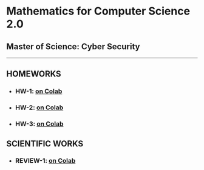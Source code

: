 # Mathematics for Computer Science 2.0
## Master of Science: Cyber Security
--------------------------------------



## HOMEWORKS

- ### HW-1: [on Colab](https://colab.research.google.com/drive/1lojUdv8AH1Yztj4QozDysVo13ZGrmXmo?usp=sharing "on Colab")
- ### HW-2: [on Colab](https://colab.research.google.com/drive/18S7mGekiQ2ynsv4WlsaNvmRh-ks8lpq-?usp=sharing "on Colab")
- ### HW-3: [on Colab](https://colab.research.google.com/drive/1TsuEFcjQIhwCEBo9LMiI0WqqPFd2lZS3#scrollTo=h7QjnY2lqXjT "on Colab")

## SCIENTIFIC WORKS

- ### REVIEW-1: [on Colab](https://colab.research.google.com/drive/1FBMmihKhv-WMX-QGNMLR1xhPEYWeGNn-?hl=uk#scrollTo=JURa9AobLGjy "on Colab")
